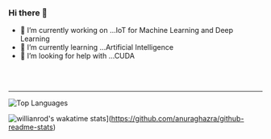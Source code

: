 ### Hi there 👋

- 🔭 I’m currently working on ...IoT for Machine Learning and Deep Learning
- 🌱 I’m currently learning ...Artificial Intelligence
- 🤔 I’m looking for help with ...CUDA

<br />
<br />

---


![Top Languages](https://github-readme-stats.vercel.app/api/top-langs/?username=dnlsyfq)

![willianrod's wakatime stats](https://github-readme-stats.vercel.app/api/wakatime?username=dnlsyfq)](https://github.com/anuraghazra/github-readme-stats)
